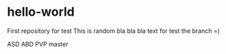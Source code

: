 # hello-world
First repository for test
This is random bla bla bla text for test the branch =)


ASD
ABD
PVP master

